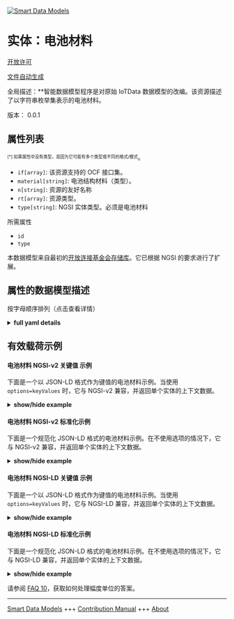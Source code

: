 <!-- 10-Header -->  
[![Smart Data Models](https://smartdatamodels.org/wp-content/uploads/2022/01/SmartDataModels_logo.png "Logo")](https://smartdatamodels.org)  
实体：电池材料  
=======<!-- /10-Header -->  
<!-- 15-License -->  
[开放许可](https://github.com/smart-data-models//dataModel.OCF/blob/master/BatteryMaterial/LICENSE.md)  
[文件自动生成](https://docs.google.com/presentation/d/e/2PACX-1vTs-Ng5dIAwkg91oTTUdt8ua7woBXhPnwavZ0FxgR8BsAI_Ek3C5q97Nd94HS8KhP-r_quD4H0fgyt3/pub?start=false&loop=false&delayms=3000#slide=id.gb715ace035_0_60)  
<!-- /15-License -->  
<!-- 20-Description -->  
全局描述：**智能数据模型程序是对原始 IoTData 数据模型的改编。该资源描述了以字符串枚举集表示的电池材料。  
版本： 0.0.1  
<!-- /20-Description -->  
<!-- 30-PropertiesList -->  

## 属性列表  

<sup><sub>[*] 如果属性中没有类型，是因为它可能有多个类型或不同的格式/模式</sub></sup>。  
- `if[array]`: 该资源支持的 OCF 接口集。  - `material[string]`: 电池结构材料（类型）。  - `n[string]`: 资源的友好名称  - `rt[array]`: 资源类型。  - `type[string]`: NGSI 实体类型。必须是电池材料  <!-- /30-PropertiesList -->  
<!-- 35-RequiredProperties -->  
所需属性  
- `id`  - `type`  <!-- /35-RequiredProperties -->  
<!-- 40-RequiredProperties -->  
本数据模型来自最初的[开放连接基金会存储库](https://github.com/openconnectivityfoundation/IoTDataModels)。它已根据 NGSI 的要求进行了扩展。  
<!-- /40-RequiredProperties -->  
<!-- 50-DataModelHeader -->  
## 属性的数据模型描述  
按字母顺序排列（点击查看详情）  
<!-- /50-DataModelHeader -->  
<!-- 60-ModelYaml -->  
<details><summary><strong>full yaml details</strong></summary>    
```yaml  
BatteryMaterial:    
  description: Smart Data Models Program adaptation of the original IoTData data Models. This Resource describes the battery material represented as an enumerated set of strings.    
  properties:    
    if:    
      description: The OCF Interface set supported by this Resource.    
      items:    
        enum:    
          - oic.if.s    
          - oic.if.baseline    
        type: string    
      minItems: 2    
      readOnly: true    
      type: array    
      uniqueItems: true    
      x-ngsi:    
        type: Property    
    material:    
      description: The battery construction material (type).    
      enum:    
        - Alkaline    
        - Aluminium Air    
        - Aluminium Ion    
        - Atomic Betavoltaics    
        - Atomic Optoelectric Nuclear    
        - Atomic Nuclear    
        - Bunsen Cell    
        - Chromic Acid Cell    
        - Poggendorff Cell    
        - Clark Cell    
        - Daniell Cell    
        - Dry Cell    
        - Earth    
        - Flow    
        - Flow Vanadium Redox    
        - Flow Zinc Bromine    
        - Flow Zinc Cerium    
        - Frog    
        - Fuel    
        - Galvanic Cell    
        - Glass    
        - Grove Cell    
        - Lead Acid    
        - Lead Acid Deep Cycle    
        - Lead Acid VRLA    
        - Lead Acid AGM    
        - Lead Acid Gel    
        - Leclanche Cell    
        - Lemon Potato    
        - Lithium    
        - Lithium Air    
        - Lithium Ion    
        - Lithium Ion Cobalt Oxide (ICR)    
        - Lithium Ion Manganese Oxide (IMR)    
        - Lithium Ion Polymer    
        - Lithium Iron Phosphate    
        - Lithium Sulfur    
        - Lithium Titanate    
        - Lithium Ion Thin Film    
        - Magnesium    
        - Magnesium Ion    
        - Mercury    
        - Molten Salt    
        - Nickel Cadmium    
        - Nickel Cadmium Vented Cell    
        - Nickel Hydrogen    
        - 'Nickel Iron '    
        - Nickel Metal Hydride    
        - Nickel Metal Hydride Low Self-Discharge    
        - Nickel Oxyhydroxide    
        - Nickel Oxyride    
        - Nickel Zinc    
        - Organic Radical    
        - Paper    
        - Polymer Based    
        - Polysulfide Bromide    
        - Potassium Ion    
        - Pulvermachers Chain    
        - Silicon Air    
        - Silver Calcium    
        - Silver Oxide    
        - Silver Zinc    
        - Sodium Ion    
        - Sodium Sulfur    
        - Solid State    
        - Sugar    
        - Super Iron    
        - UltraBattery    
        - Voltaic Pile    
        - Voltaic Pile Penny    
        - Voltaic Pile Trough    
        - Water Activated    
        - Weston Cell    
        - Zinc Air    
        - Zinc Carbon    
        - Zinc Chloride    
        - Zinc Ion    
        - Unknown    
      readOnly: true    
      type: string    
      x-ngsi:    
        type: Property    
    n:    
      description: Friendly name of the Resource    
      maxLength: 64    
      readOnly: true    
      type: string    
      x-ngsi:    
        type: Property    
    rt:    
      description: The Resource Type.    
      items:    
        enum:    
          - oic.r.batterymaterial    
        maxLength: 64    
        type: string    
      minItems: 1    
      readOnly: true    
      type: array    
      uniqueItems: true    
      x-ngsi:    
        type: Property    
    type:    
      description: NGSI entity type. It has to be BatteryMaterial    
      enum:    
        - BatteryMaterial    
      type: string    
      x-ngsi:    
        type: Property    
  required:    
    - id    
    - type    
  type: object    
  x-derived-from: https://github.com/OpenInterConnect/IoTDataModels/blob/master/BatteryMaterialResURI.swagger.json    
  x-disclaimer: 'Redistribution and use in source and binary forms, with or without modification, are permitted  provided that the license conditions are met. Copyleft (c) 2022 Contributors to Smart Data Models Program'    
  x-license-url: https://github.com/smart-data-models/dataModel.OCF/blob/master/BatteryMaterial/LICENSE.md    
  x-model-schema: https://smart-data-models.github.io/dataModel.IoTDataModels/BatteryMaterial/schema.json    
  x-model-tags: OCF    
  x-version: 0.0.1    
```  
</details>    
<!-- /60-ModelYaml -->  
<!-- 70-MiddleNotes -->  
<!-- /70-MiddleNotes -->  
<!-- 80-Examples -->  
## 有效载荷示例  
#### 电池材料 NGSI-v2 关键值 示例  
下面是一个以 JSON-LD 格式作为键值的电池材料示例。当使用 `options=keyValues` 时，它与 NGSI-v2 兼容，并返回单个实体的上下文数据。  
<details><summary><strong>show/hide example</strong></summary>    
```json  
{  
  "id": "urn:ngsi-ld:BatteryMaterial:id:BIGG:65391750",  
  "dateCreated": "2015-08-09T21:48:44Z",  
  "dateModified": "2011-09-08T04:27:31Z",  
  "source": "Value two guy eye music wife might. Pressure police relationship cause person. Million official tree say art we system.",  
  "name": "Clearly turn series another kid. Arrive on firm TV the spring piece. Score man crime million stock peace risk.",  
  "alternateName": "Company kid pull realize special maybe. Letter result prevent room. Position billion home discover industry often general.",  
  "description": "Really road stay make face compare heart. Main note green item why ago.",  
  "dataProvider": "Develop throw bar discussion. Head continue growth either these hundred. Story space expect but church.",  
  "owner": [  
    "urn:ngsi-ld:BatteryMaterial:items:DZKF:56488970",  
    "urn:ngsi-ld:BatteryMaterial:items:XBYH:64008923"  
  ],  
  "seeAlso": [  
    "urn:ngsi-ld:BatteryMaterial:items:HLUT:17324623",  
    "urn:ngsi-ld:BatteryMaterial:items:RSRZ:45355989"  
  ],  
  "location": {  
    "type": "Point",  
    "coordinates": [  
      72.3612535,  
      145.935183  
    ]  
  },  
  "address": {  
    "streetAddress": "Break and six table agree. Year garden board claim mention total.",  
    "addressLocality": "Camera responsibility interview animal not. Artist end ball me.",  
    "addressRegion": "Say explain available Mrs floor fall security parent. Pick let challenge decade bed camera develop. Huge likely memory people great mention.",  
    "addressCountry": "Black beat run collection. Country billion any whom doctor. Contain may keep south.",  
    "postalCode": "Close organization man take type save. Tree space wind would off summer.",  
    "postOfficeBoxNumber": "Build president action cover."  
  },  
  "areaServed": "Reality drive forward enter travel game about. Successful who direction stay answer law vote certain."  
}  
```  
</details>  
#### 电池材料 NGSI-v2 标准化示例  
下面是一个规范化 JSON-LD 格式的电池材料示例。在不使用选项的情况下，它与 NGSI-v2 兼容，并返回单个实体的上下文数据。  
<details><summary><strong>show/hide example</strong></summary>    
```json  
{  
  "id": {  
    "type": "string",  
    "value": "urn:ngsi-ld:BatteryMaterial:id:BIGG:65391750"  
  },  
  "dateCreated": {  
    "format": "date-time",  
    "type": "string",  
    "value": "2015-08-09T21:48:44Z"  
  },  
  "dateModified": {  
    "format": "date-time",  
    "type": "string",  
    "value": "2011-09-08T04:27:31Z"  
  },  
  "source": {  
    "type": "string",  
    "value": "Value two guy eye music wife might. Pressure police relationship cause person. Million official tree say art we system."  
  },  
  "name": {  
    "type": "string",  
    "value": "Clearly turn series another kid. Arrive on firm TV the spring piece. Score man crime million stock peace risk."  
  },  
  "alternateName": {  
    "type": "string",  
    "value": "Company kid pull realize special maybe. Letter result prevent room. Position billion home discover industry often general."  
  },  
  "description": {  
    "type": "string",  
    "value": "Really road stay make face compare heart. Main note green item why ago."  
  },  
  "dataProvider": {  
    "type": "string",  
    "value": "Develop throw bar discussion. Head continue growth either these hundred. Story space expect but church."  
  },  
  "owner": {  
    "type": "array",  
    "value": [  
      "urn:ngsi-ld:BatteryMaterial:items:DZKF:56488970",  
      "urn:ngsi-ld:BatteryMaterial:items:XBYH:64008923"  
    ]  
  },  
  "seeAlso": {  
    "type": "array",  
    "value": [  
      "urn:ngsi-ld:BatteryMaterial:items:HLUT:17324623",  
      "urn:ngsi-ld:BatteryMaterial:items:RSRZ:45355989"  
    ]  
  },  
  "location": {  
    "type": "object",  
    "value": {  
      "type": "Point",  
      "coordinates": [  
        72.3612535,  
        145.935183  
      ]  
    }  
  },  
  "address": {  
    "type": "object",  
    "value": {  
      "streetAddress": "Break and six table agree. Year garden board claim mention total.",  
      "addressLocality": "Camera responsibility interview animal not. Artist end ball me.",  
      "addressRegion": "Say explain available Mrs floor fall security parent. Pick let challenge decade bed camera develop. Huge likely memory people great mention.",  
      "addressCountry": "Black beat run collection. Country billion any whom doctor. Contain may keep south.",  
      "postalCode": "Close organization man take type save. Tree space wind would off summer.",  
      "postOfficeBoxNumber": "Build president action cover."  
    }  
  },  
  "areaServed": {  
    "type": "string",  
    "value": "Reality drive forward enter travel game about. Successful who direction stay answer law vote certain."  
  }  
}  
```  
</details>  
#### 电池材料 NGSI-LD 关键值 示例  
下面是一个以 JSON-LD 格式作为键值的电池材料示例。当使用 `options=keyValues` 时，它与 NGSI-LD 兼容，并返回单个实体的上下文数据。  
<details><summary><strong>show/hide example</strong></summary>    
```json  
{  
    "id": "urn:ngsi-ld:BatteryMaterial:id:BIGG:65391750",  
    "dateCreated": "2015-08-09T21:48:44Z",  
    "dateModified": "2011-09-08T04:27:31Z",  
    "source": "Value two guy eye music wife might. Pressure police relationship cause person. Million official tree say art we system.",  
    "name": "Clearly turn series another kid. Arrive on firm TV the spring piece. Score man crime million stock peace risk.",  
    "alternateName": "Company kid pull realize special maybe. Letter result prevent room. Position billion home discover industry often general.",  
    "description": "Really road stay make face compare heart. Main note green item why ago.",  
    "dataProvider": "Develop throw bar discussion. Head continue growth either these hundred. Story space expect but church.",  
    "owner": [  
        "urn:ngsi-ld:BatteryMaterial:items:DZKF:56488970",  
        "urn:ngsi-ld:BatteryMaterial:items:XBYH:64008923"  
    ],  
    "seeAlso": [  
        "urn:ngsi-ld:BatteryMaterial:items:HLUT:17324623",  
        "urn:ngsi-ld:BatteryMaterial:items:RSRZ:45355989"  
    ],  
    "location": {  
        "type": "Point",  
        "coordinates": [  
            72.3612535,  
            145.935183  
        ]  
    },  
    "address": {  
        "streetAddress": "Break and six table agree. Year garden board claim mention total.",  
        "addressLocality": "Camera responsibility interview animal not. Artist end ball me.",  
        "addressRegion": "Say explain available Mrs floor fall security parent. Pick let challenge decade bed camera develop. Huge likely memory people great mention.",  
        "addressCountry": "Black beat run collection. Country billion any whom doctor. Contain may keep south.",  
        "postalCode": "Close organization man take type save. Tree space wind would off summer.",  
        "postOfficeBoxNumber": "Build president action cover."  
    },  
    "areaServed": "Reality drive forward enter travel game about. Successful who direction stay answer law vote certain.",  
    "@context": [  
        "https://smartdatamodels.org/context.jsonld",  
        "https://raw.githubusercontent.com/smart-data-models/dataModel.OCF/master/context.jsonld"  
    ]  
}  
```  
</details>  
#### 电池材料 NGSI-LD 标准化示例  
下面是一个规范化 JSON-LD 格式的电池材料示例。在不使用选项的情况下，它与 NGSI-LD 兼容，并返回单个实体的上下文数据。  
<details><summary><strong>show/hide example</strong></summary>    
```json  
{  
    "id": "urn:ngsi-ld:BatteryMaterial:id:HCTC:40821775",  
    "dateCreated": {  
        "type": "Property",  
        "value": {  
            "@type": "DateTime",  
            "@value": "2017-07-21T12:56:20Z"  
        }  
    },  
    "dateModified": {  
        "type": "Property",  
        "value": {  
            "@type": "DateTime",  
            "@value": "1993-07-01T23:00:49Z"  
        }  
    },  
    "source": {  
        "type": "Property",  
        "value": "Live current program whom order throughout. Then as sure daughter may. Head adult result increase edge lay."  
    },  
    "name": {  
        "type": "Property",  
        "value": "Himself central situation prepare that adult point."  
    },  
    "alternateName": {  
        "type": "Property",  
        "value": "Type statement only air dark open despite. Ball college military number."  
    },  
    "description": {  
        "type": "Property",  
        "value": "Modern affect item. Bag better according modern similar week. Outside interest beat often do. Protect debate evidence range city some."  
    },  
    "dataProvider": {  
        "type": "Property",  
        "value": "Choose either although once. Population director color fall. Everyone whose bit. Economy lot your organization she road learn plan."  
    },  
    "owner": {  
        "type": "Property",  
        "value": [  
            "urn:ngsi-ld:BatteryMaterial:items:JHVW:48519448",  
            "urn:ngsi-ld:BatteryMaterial:items:IZMM:77243061"  
        ]  
    },  
    "seeAlso": {  
        "type": "Property",  
        "value": [  
            "urn:ngsi-ld:BatteryMaterial:items:NXED:66845258"  
        ]  
    },  
    "location": {  
        "type": "Property",  
        "value": {  
            "type": "Point",  
            "coordinates": [  
                3.9893905,  
                -149.157008  
            ]  
        }  
    },  
    "address": {  
        "type": "Property",  
        "value": {  
            "streetAddress": "Probably ask half behavior risk. Citizen school tough government north simple former. American view rock school fill true. Away behind level whether.",  
            "addressLocality": "Class amount again system act consumer subject. Left keep building identify case. Decade create reveal billion Mr. Clear purpose stand piece today bit who.",  
            "addressRegion": "Be other official life. Court first available find face across task.",  
            "addressCountry": "Public home rock point maybe design. Police that whom morning inside coach choose. Sell whole remain range account candidate over paper.",  
            "postalCode": "Ten heavy recently miss concern. Race several great know. Care once level western trouble.",  
            "postOfficeBoxNumber": "Specific cause example government nice free window product. And she water she between."  
        }  
    },  
    "areaServed": {  
        "type": "Property",  
        "value": "Yourself activity wrong pattern Mrs important. Finally moment western wish strategy likely be."  
    },  
    "@context": [  
        "https://smartdatamodels.org/context.jsonld",  
        "https://raw.githubusercontent.com/smart-data-models/dataModel.OCF/master/context.jsonld"  
    ]  
}  
```  
</details><!-- /80-Examples -->  
<!-- 90-FooterNotes -->  
<!-- /90-FooterNotes -->  
<!-- 95-Units -->  
请参阅 [FAQ 10](https://smartdatamodels.org/index.php/faqs/)，获取如何处理幅度单位的答案。  
<!-- /95-Units -->  
<!-- 97-LastFooter -->  
---  
[Smart Data Models](https://smartdatamodels.org) +++ [Contribution Manual](https://bit.ly/contribution_manual) +++ [About](https://bit.ly/Introduction_SDM)<!-- /97-LastFooter -->  
